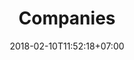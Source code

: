 ---
title: 'Companies'
date: 2018-02-10T11:52:18+07:00
heroHeading: 'Companies'
heroSubHeading: ''
heroBackground: 'work/companies.JPG'
positionBackground: 40%
---